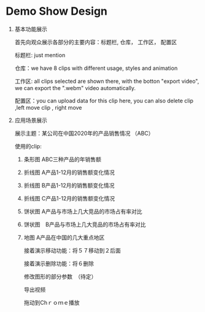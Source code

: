 # Demo Show Design

1. 基本功能展示

   首先向观众展示各部分的主要内容：标题栏, 仓库， 工作区， 配置区

   标题栏: just mention

   仓库：we have 8 clips with different usage, styles and animation

   工作区: all clips selected are shown there, with the botton "export video", we can export the ".webm" video automatically.

   配置区：you can upload data for this clip here, you can also delete clip ,left move clip , right move

2. 应用场景展示

   展示主题：某公司在中国2020年的产品销售情况 （ABC）

   使用的clip: 

   1. 条形图 ABC三种产品的年销售额

   2. 折线图 A产品1-12月的销售额变化情况

   3. 折线图 B产品1-12月的销售额变化情况

   4. 折线图 C产品1-12月的销售额变化情况

   5. 饼状图 A产品与市场上几大竞品的市场占有率对比

   6. 饼状图　B产品与市场上几大竞品的市场占有率对比

   7. 地图 A产品在中国的几大重点地区

      接着演示移动功能：将５７移动到２后面

      接着演示删除功能：将６删除

      修改图形的部分参数　（待定）

      导出视频

      拖动到Chｒｏｍｅ播放

